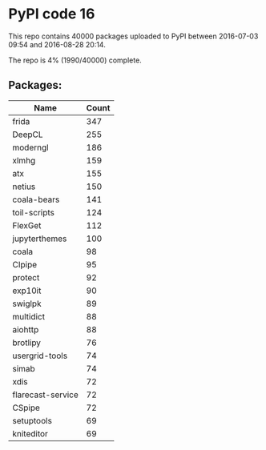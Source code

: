 # PyPI code 16

This repo contains 40000 packages uploaded to PyPI between 
2016-07-03 09:54 and 2016-08-28 20:14.

The repo is 4% (1990/40000) complete.

## Packages:

| Name  | Count |
| ----- | ----- |
| frida | 347 |
| DeepCL | 255 |
| moderngl | 186 |
| xlmhg | 159 |
| atx | 155 |
| netius | 150 |
| coala-bears | 141 |
| toil-scripts | 124 |
| FlexGet | 112 |
| jupyterthemes | 100 |
| coala | 98 |
| CIpipe | 95 |
| protect | 92 |
| exp10it | 90 |
| swiglpk | 89 |
| multidict | 88 |
| aiohttp | 88 |
| brotlipy | 76 |
| usergrid-tools | 74 |
| simab | 74 |
| xdis | 72 |
| flarecast-service | 72 |
| CSpipe | 72 |
| setuptools | 69 |
| kniteditor | 69 |


